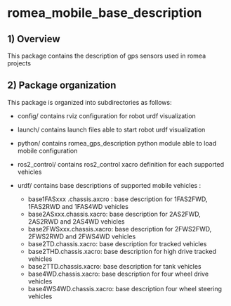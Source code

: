 # romea_mobile_base_description

## 1) Overview ##

This package contains the description of gps sensors used in romea projects

## 2) Package organization ##

This package is organized into subdirectories as follows:

- config/ contains rviz configuration for robot urdf visualization

- launch/ contains launch files able to start robot urdf visualization

- python/ contains romea_gps_description python module able to load mobile configuration

- ros2_control/ contains ros2_control xacro definition for each supported vehicles

- urdf/ contains base descriptions of supported mobile vehicles  :
    - base1FASxxx .chassis.axcro :  base description for 1FAS2FWD, 1FAS2RWD  and 1FAS4WD vehicles 
    - base2ASxxx.chassis.xacro:  base description  for 2AS2FWD, 2AS2RWD  and 2AS4WD vehicles
    - base2FWSxxx.chassis.xacro:  base description  for 2FWS2FWD, 2FWS2RWD  and 2FWS4WD vehicles
    - base2TD.chassis.xacro:  base description  for tracked vehicles
    - base2THD.chassis.xacro:  base description  for high drive tracked vehicles
    - base2TTD.chassis.xacro:  base description  for tank vehicles
    - base4WD.chassis.xacro:  base description  for four wheel drive vehicles
    - base4WS4WD.chassis.xacro:  base description  four wheel steering vehicles
